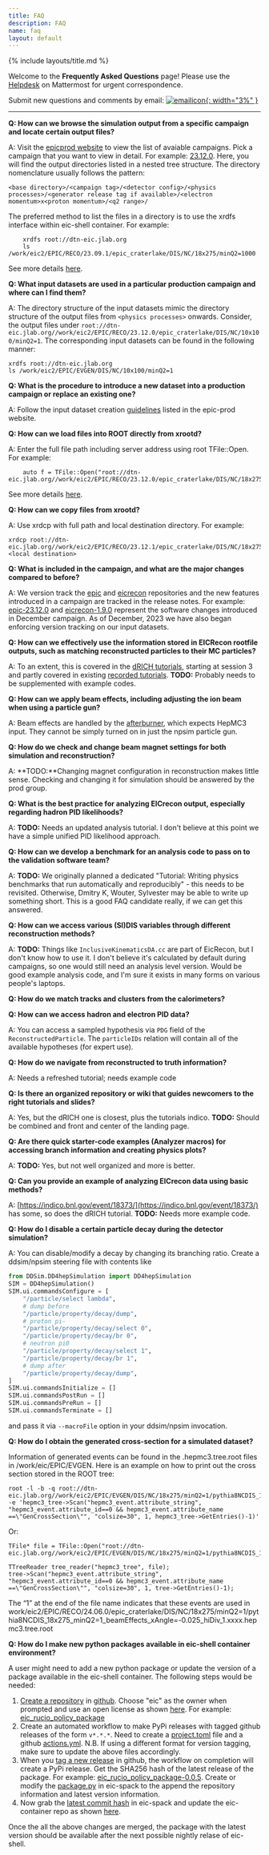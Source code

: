 ```yaml
---
title: FAQ
description: FAQ
name: faq
layout: default
---
```


{% include layouts/title.md %}

Welcome to the **Frequently Asked Questions** page!
Please use the [Helpdesk](https://eic.cloud.mattermost.com/main/channels/helpdesk) on Mattermost for urgent correspondence.

Submit new questions and comments by email: [![emailicon](../assets/images/site/icons/email.png){: width="3%" }](mailto:epic-sc-faq-l@lists.bnl.gov)

------------------------
**Q: How can we browse the simulation output from a specific campaign and locate certain output files?**

A: Visit the [epicprod website](https://eic.github.io/epic-prod/campaigns/campaigns_reco.html) to view the list of avaiable campaigns. Pick a campaign that you want to view in detail. For example: [23.12.0](https://eic.github.io/epic-prod/RECO/23.12.0/). Here, you will find the output directories listed in a nested tree structure. The directory nomenclature usually follows the pattern:

```<base directory>/<campaign tag>/<detector config>/<physics processes>/<generator release tag if available>/<electron momentum>x<proton momentum>/<q2 range>/```

The preferred method to list the files in a directory is to use the xrdfs interface within eic-shell container. For example:
```
    xrdfs root://dtn-eic.jlab.org   
    ls /work/eic2/EPIC/RECO/23.09.1/epic_craterlake/DIS/NC/18x275/minQ2=1000
```
See more details [here](https://eic.github.io/epic-prod/documentation/faq.html).

**Q: What input datasets are used in a particular production campaign and where can I find them?**

A: The directory structure of the input datasets mimic the directory structure of the output files from `<physics processes>` onwards. Consider, the output files under `root://dtn-eic.jlab.org//work/eic2/EPIC/RECO/23.12.0/epic_craterlake/DIS/NC/10x100/minQ2=1`. The corresponding input datasets can be found in the following manner:

```
xrdfs root://dtn-eic.jlab.org
ls /work/eic2/EPIC/EVGEN/DIS/NC/10x100/minQ2=1
```

**Q: What is the procedure to introduce a new dataset into a production campaign or replace an existing one?**

A: Follow the input dataset creation [guidelines](https://eic.github.io/epic-prod/documentation/input_preprocessing.html) listed in the epic-prod website.

**Q: How can we load files into ROOT directly from xrootd?**

A: Enter the full file path including server address using root TFile::Open. For example:
```
    auto f = TFile::Open("root://dtn-eic.jlab.org//work/eic2/EPIC/RECO/23.12.0/epic_craterlake/DIS/NC/18x275/minQ2=1000/pythia8NCDIS_18x275_minQ2=1000_beamEffects_xAngle=-0.025_hiDiv_1.0000.eicrecon.tree.edm4eic.root")
```
See more details [here](https://eic.github.io/epic-prod/documentation/faq.html).

**Q: How can we copy files from xrootd?**

A: Use xrdcp with full path and local destination directory. For example:
```
xrdcp root://dtn-eic.jlab.org//work/eic2/EPIC/RECO/23.12.1/epic_craterlake/DIS/NC/18x275/minQ2=1000/pythia8NCDIS_18x275_minQ2=1000_beamEffects_xAngle=-0.025_hiDiv_1.0000.eicrecon.tree.edm4eic.root <local destination>
```

**Q: What is included in the campaign, and what are the major changes compared to before?**

A: We version track the [epic](https://github.com/eic/epic/releases) and [eicrecon](https://github.com/eic/eicrecon/releases) repositories and the new features introduced in a campaign are tracked in the release notes. For example: [epic-23.12.0](https://github.com/eic/epic/releases/tag/23.12.0) and [eicrecon-1.9.0](https://github.com/eic/eicrecon/releases/tag/1.9.0) represent the software changes introduced in December campaign. As of December, 2023 we have also began enforcing version tracking on our input datasets. 

**Q: How can we effectively use the information stored in EICRecon rootfile outputs, such as matching reconstructed particles to their MC particles?**

A: To an extent, this is covered in the [dRICH tutorials](https://github.com/eic/drich-dev/blob/tutorial/doc/tutorials/3-running-reconstruction.md), starting at session 3 and partly covered in existing [recorded tutorials](https://indico.bnl.gov/event/18373/). **TODO:** Probably needs to be supplemented with example codes. 

**Q: How can we apply beam effects, including adjusting the ion beam when using a particle gun?**

A: Beam effects are handled by the [afterburner](https://github.com/eic/afterburner), which expects HepMC3 input. They cannot be simply turned on in just the npsim particle gun. 

**Q: How do we check and change beam magnet settings for both simulation and reconstruction?**

A: **TODO:**Changing magnet configuration in reconstruction makes little sense. Checking and changing it for simulation should be answered by the prod group.


**Q: What is the best practice for analyzing EICrecon output, especially regarding hadron PID likelihoods?**

A: **TODO:** Needs an updated analysis tutorial. I don't believe at this point we have a simple unified PID likelihood approach.

**Q: How can we develop a benchmark for an analysis code to pass on to the validation software team?**

A: **TODO:** We originally planned a dedicated "Tutorial: Writing physics benchmarks that run automatically and reproducibly" - this needs to be revisited. Otherwise, Dmitry K, Wouter, Sylvester may be able to write up something short. This is a good FAQ candidate really, if we can get this answered.

**Q: How can we access various (SI)DIS variables through different reconstruction methods?**

A: **TODO:** Things like ``InclusiveKinematicsDA.cc`` are part of EicRecon, but I don't know how to use it. I don't believe it's calculated by default during campaigns, so one would still need an analysis level version. Would be good example analysis code, and I'm sure it exists in many forms on various people's laptops.

**Q: How do we match tracks and clusters from the calorimeters?**

**Q: How can we access hadron and electron PID data?**

A: You can access a sampled hypothesis via `PDG` field of the `ReconstructedParticle`. The `particleIDs` relation will contain all of the available hypotheses (for expert use).

**Q: How do we navigate from reconstructed to truth information?**

A: Needs a refreshed tutorial; needs example code

**Q: Is there an organized repository or wiki that guides newcomers to the right tutorials and slides?**

A: Yes, but the dRICH one is closest, plus the tutorials indico. **TODO:** Should be combined and front and center of the landing page.

**Q: Are there quick starter-code examples (Analyzer macros) for accessing branch information and creating physics plots?**

A: **TODO:** Yes, but not well organized and more is better.

**Q: Can you provide an example of analyzing EICrecon data using basic methods?**

A: [https://indico.bnl.gov/event/18373/](https://indico.bnl.gov/event/18373/) has some, so does the dRICH tutorial. **TODO:** Needs more example code.

**Q: How do I disable a certain particle decay during the detector simulation?**

A: You can disable/modify a decay by changing its branching ratio. Create a ddsim/npsim steering file with contents like
```python
from DDSim.DD4hepSimulation import DD4hepSimulation
SIM = DD4hepSimulation()
SIM.ui.commandsConfigure = [
    "/particle/select lambda",
    # dump before
    "/particle/property/decay/dump",
    # proton pi-
    "/particle/property/decay/select 0",
    "/particle/property/decay/br 0",
    # neutron pi0
    "/particle/property/decay/select 1",
    "/particle/property/decay/br 1",
    # dump after
    "/particle/property/decay/dump",
]
SIM.ui.commandsInitialize = []
SIM.ui.commandsPostRun = []
SIM.ui.commandsPreRun = []
SIM.ui.commandsTerminate = []
```
and pass it via `--macroFile` option in your ddsim/npsim invocation.

**Q: How do I obtain the generated cross-section for a simulated dataset?**

Information of generated events can be found in the .hepmc3.tree.root files in /work/eic/EPIC/EVGEN. Here is an example on how to print out the cross section stored in the ROOT tree:
```
root -l -b -q root://dtn-eic.jlab.org//work/eic2/EPIC/EVGEN/DIS/NC/18x275/minQ2=1/pythia8NCDIS_18x275_minQ2=1_beamEffects_xAngle=-0.025_hiDiv_1.hepmc3.tree.root -e 'hepmc3_tree->Scan("hepmc3_event.attribute_string", "hepmc3_event.attribute_id==0 && hepmc3_event.attribute_name ==\"GenCrossSection\"", "colsize=30", 1, hepmc3_tree->GetEntries()-1)'
```
Or: 
```
TFile* file = TFile::Open("root://dtn-eic.jlab.org//work/eic2/EPIC/EVGEN/DIS/NC/18x275/minQ2=1/pythia8NCDIS_18x275_minQ2=1_beamEffects_xAngle=-0.025_hiDiv_1.hepmc3.tree.root");

TTreeReader tree_reader("hepmc3_tree", file);
tree->Scan("hepmc3_event.attribute_string", "hepmc3_event.attribute_id==0 && hepmc3_event.attribute_name ==\"GenCrossSection\"", "colsize=30", 1, tree->GetEntries()-1);
```
The “1” at the end of the file name indicates that these events are used in work/eic2/EPIC/RECO/24.06.0/epic_craterlake/DIS/NC/18x275/minQ2=1/pythia8NCDIS_18x275_minQ2=1_beamEffects_xAngle=-0.025_hiDiv_1.xxxx.hepmc3.tree.root

**Q: How do I make new python packages available in eic-shell container environment?** 

A user might need to add a new python package or update the version of a package available in the eic-shell container. The following steps would be needed:
1) [Create a repository](https://docs.github.com/en/repositories/creating-and-managing-repositories/creating-a-new-repository) in [github](https://www.github.com/eic). Choose "eic" as the owner when prompted and use an open license as shown [here](https://github.com/eic/eic_rucio_policy_package/blob/main/LICENSE). For example: [eic_rucio_policy_package](https://github.com/eic/eic_rucio_policy_package)
2) Create an automated workflow to make PyPi releases with tagged github releases of the form ```v*.*.*```. Need to create a [project.toml](https://github.com/eic/eic_rucio_policy_package/blob/main/pyproject.toml) file and a github [actions.yml](https://github.com/eic/eic_rucio_policy_package/blob/main/.github/workflows/pypi-publish.yml). N.B. If using a different format for version tagging, make sure to update the above files accordingly.  
3) When you [tag a new release](https://docs.github.com/en/repositories/releasing-projects-on-github/managing-releases-in-a-repository) in github, the workflow on completion will create a PyPi release. Get the SHA256 hash of the latest release of the package. For example: [eic_rucio_policy_package-0.0.5](https://pypi.org/project/eic-rucio-policy-package/#eic_rucio_policy_package-0.0.5.tar.gz). Create or modify the [package.py](https://github.com/eic/eic-spack/blob/develop/packages/py-eic-rucio-policy-package/package.py) in eic-spack to the append the repository information and latest version information.
4) Now grab the [latest commit hash](https://github.com/eic/eic-spack/commits/develop/) in eic-spack and update the eic-container repo as shown [here](https://eicweb.phy.anl.gov/containers/eic_container/-/merge_requests/1073).

Once the all the above changes are merged, the package with the latest version should be available after the next possible nightly relase of eic-shell. 
